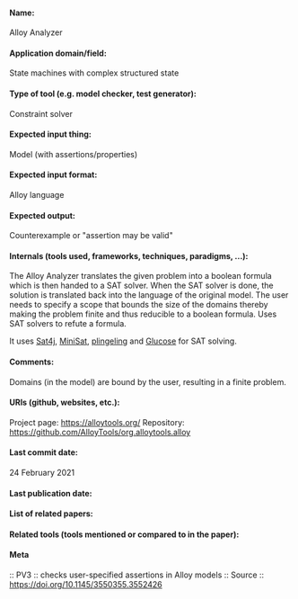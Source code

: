 #### Name:
Alloy Analyzer

#### Application domain/field:
State machines with complex structured state

#### Type of tool (e.g. model checker, test generator):
Constraint solver

#### Expected input thing:
Model (with assertions/properties)

#### Expected input format:
Alloy language

#### Expected output:
Counterexample or "assertion may be valid"

#### Internals (tools used, frameworks, techniques, paradigms, ...):
The Alloy Analyzer translates the given problem into a boolean formula which is then handed to a SAT solver. When the SAT solver is done, the solution is translated back into the language of the original model. The user needs to specify a scope that bounds the size of the domains thereby making the problem finite and thus reducible to a boolean formula.
Uses SAT solvers to refute a formula.

It uses [Sat4j](Sat4j.md), [MiniSat](SAT/MiniSat.md), [plingeling](SAT/plingeling.md) and [Glucose](SAT/Glucose.md) for SAT solving.

#### Comments:
Domains (in the model) are bound by the user, resulting in a finite problem.

#### URIs (github, websites, etc.):
Project page: https://alloytools.org/
Repository: https://github.com/AlloyTools/org.alloytools.alloy

#### Last commit date:
24 February 2021

#### Last publication date:

#### List of related papers:

#### Related tools (tools mentioned or compared to in the paper):

#### Meta
:: PV3 :: checks user-specified assertions in Alloy models
:: Source :: https://doi.org/10.1145/3550355.3552426
